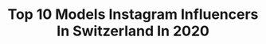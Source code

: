 ---
title: Top 10 Models Instagram Influencers In Switzerland In 2020
description: >-
  Find top models Instagram influencers in Switzerland in 2020. Most popular hashtags: #fashion #model #portrait #portraiture.
platform: Instagram
profiles:
  - username: "leiafardel"
    fullname: >-
      Leia Ursula Fardel
    location: "Switzerland"
    followers: 2205
    engagement: 3057
    commentsToLikes: 0.107978
    id: ck5bvtmnekdn00i11k5gujisq
    verified: false
    hashtags: "#valentinesday2019, #miss, #missteamcup, #freckles"
  - username: "jangudde"
    fullname: >-
      🌿 J A N  G U D D E 🌿
    location: "Switzerland"
    followers: 45947
    engagement: 351
    commentsToLikes: 0.240334
    id: ck5pwssmpof1p0i11o9igo68a
    verified: false
    hashtags: "#parents, #apresski, #staystrong, #pregnant"
  - username: "scooby75"
    fullname: >-
      Michael Walter Official🇨🇭
    location: "Switzerland"
    followers: 98549
    engagement: 404
    commentsToLikes: 0.046503
    id: ck8t3j2lr3fbg0j784b4pbtbi
    verified: false
    hashtags: "#bearscubsandscruff, #guyswithbeards, #zurich, #beardgay"
  - username: "josevitari"
    fullname: >-
      Josevi Tari
    location: "Switzerland"
    followers: 26785
    engagement: 485
    commentsToLikes: 0.395632
    id: ck5hjldijgtwo0i114h28ac9n
    verified: false
    hashtags: "#menswears, #emprendedores, #followforfollowback, #denim"
  - username: "laravogel_"
    fullname: >-
      Lara Vogel
    location: "Switzerland"
    followers: 27581
    engagement: 560
    commentsToLikes: 0.026436
    id: ck5znj09soka80i14sw6mzki4
    verified: false
    hashtags: "#redhead, #photooftheday, #endlessportrait, #portraitmf"
  - username: "fanny_beladona"
    fullname: >-
      Fanny Beladona
    location: "Switzerland"
    followers: 73318
    engagement: 161
    commentsToLikes: 0.056310
    id: ck5cfqsevngv90i11hes3s290
    verified: false
    hashtags: "#geekette, #geeklife, #nakedplanet, #feetlove"
  - username: "daniela_graf_"
    fullname: >-
      FASHION | BEAUTY | PORTRAIT
    location: "Switzerland"
    followers: 16031
    engagement: 551
    commentsToLikes: 0.178991
    id: ck13c1wyky7zh0i190aek2hfv
    verified: false
    hashtags: "#closeup, #portraitamazing, #females, #bestoftheday"
  - username: "french.fashionista"
    fullname: >-
      french.fashionista
    location: "Switzerland"
    followers: 21205
    engagement: 1720
    commentsToLikes: 0.010719
    id: ck0w4wvgq0t030i19rijss8mz
    verified: false
    hashtags: "#blackandwhite, #blackandwhitephotography, #happymoments, #quarantinelife"
  - username: "zurichurbanphoto"
    fullname: >-
      Portrait & Event Photographer
    location: "Switzerland"
    followers: 4422
    engagement: 1291
    commentsToLikes: 0.088718
    id: ck5bzf7vir0tr0i11do63smdu
    verified: false
    hashtags: "#modelos, #girlsgonesporty, #mascarada, #tuesdaytip"
  - username: "darkonyyx"
    fullname: >-
      Anavrin
    location: "Switzerland"
    followers: 5777
    engagement: 714
    commentsToLikes: 0.079364
    id: ck5q2yaxyicz20i1179gwn3po
    verified: false
    hashtags: "#ir, #blondhair, #portaitsinspire, #cocacola"
---